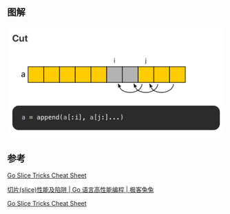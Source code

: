 ## 图解

![](assets/Pasted%20image%2020230621161632.png)

## 参考

[Go Slice Tricks Cheat Sheet](https://ueokande.github.io/go-slice-tricks/)

[切片(slice)性能及陷阱 | Go 语言高性能编程 | 极客兔兔](https://geektutu.com/post/hpg-slice.html)

[Go Slice Tricks Cheat Sheet](https://ueokande.github.io/go-slice-tricks/)



